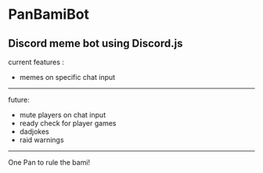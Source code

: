 ﻿# PanBamiBot
Discord meme bot using Discord.js
-------------------------------
current features :
- memes on specific chat input
-----------------------
future:

- mute players on chat input
- ready check for player games
- dadjokes
- raid warnings

-----------------------------------
One Pan to rule the bami!
